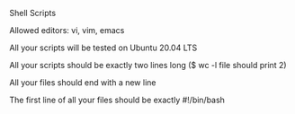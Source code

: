 Shell Scripts

Allowed editors: vi, vim, emacs

All your scripts will be tested on Ubuntu 20.04 LTS

All your scripts should be exactly two lines long ($ wc -l file should print 2)

All your files should end with a new line

The first line of all your files should be exactly #!/bin/bash
